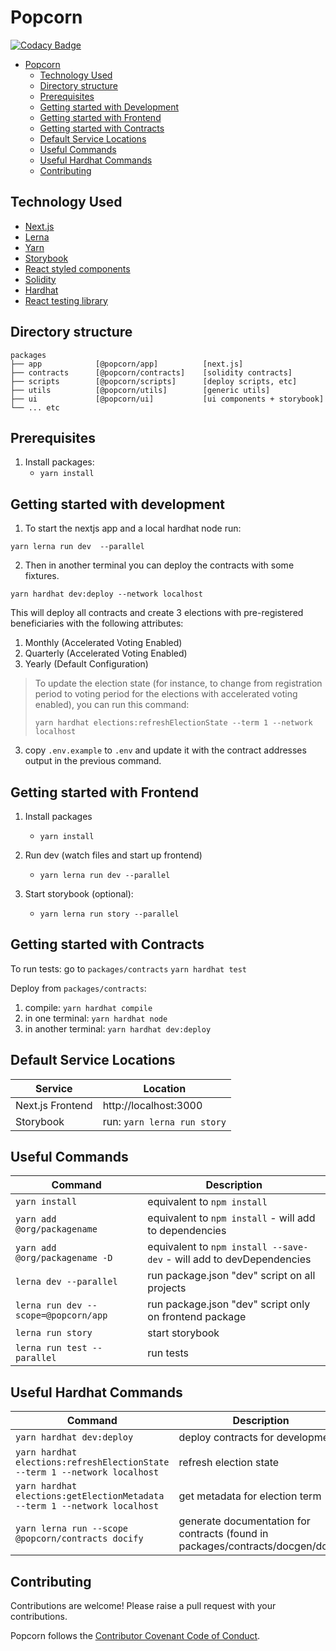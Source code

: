 # Popcorn

[![Codacy Badge](https://api.codacy.com/project/badge/Grade/8af04768693b48bb9c84120bfde78d92)](https://app.codacy.com/gh/popcorndao/workspace?utm_source=github.com&utm_medium=referral&utm_content=popcorndao/workspace&utm_campaign=Badge_Grade_Settings)

- [Popcorn](#popcorn)
  - [Technology Used](#technology-used)
  - [Directory structure](#directory-structure)
  - [Prerequisites](#prerequisites)
  - [Getting started with Development](#getting-started-with-development)
  - [Getting started with Frontend](#getting-started-with-frontend)
  - [Getting started with Contracts](#getting-started-with-contracts)
  - [Default Service Locations](#default-service-locations)
  - [Useful Commands](#useful-commands)
  - [Useful Hardhat Commands](#useful-hardhat-commands)
  - [Contributing](#contributing)

## Technology Used

- [Next.js](https://nextjs.org/)
- [Lerna](https://lerna.js.org)
- [Yarn](https://yarnpkg.com)
- [Storybook](https://storybook.js.org/)
- [React styled components](https://styled-components.com)
- [Solidity](https://soliditylang.org)
- [Hardhat](https://hardhat.org)
- [React testing library](https://testing-library.com/docs/react-testing-library/intro/)

## Directory structure

```
packages
├── app            [@popcorn/app]          [next.js]
├── contracts      [@popcorn/contracts]    [solidity contracts]
├── scripts        [@popcorn/scripts]      [deploy scripts, etc]
├── utils          [@popcorn/utils]        [generic utils]
├── ui             [@popcorn/ui]           [ui components + storybook]
└── ... etc
```

## Prerequisites

1. Install packages:
   - `yarn install`

## Getting started with development

1. To start the nextjs app and a local hardhat node run:

```
yarn lerna run dev  --parallel
```

2. Then in another terminal you can deploy the contracts with some fixtures.

```
yarn hardhat dev:deploy --network localhost
```

This will deploy all contracts and create 3 elections with pre-registered beneficiaries with the following attributes:

1. Monthly (Accelerated Voting Enabled)
2. Quarterly (Accelerated Voting Enabled)
3. Yearly (Default Configuration)

> To update the election state (for instance, to change from registration period to voting period for the elections with accelerated voting enabled), you can run this command:
>
> ```
> yarn hardhat elections:refreshElectionState --term 1 --network localhost
> ```

3. copy `.env.example` to `.env` and update it with the contract addresses output in the previous command.

## Getting started with Frontend

1. Install packages

   - `yarn install`

2. Run dev (watch files and start up frontend)

   - `yarn lerna run dev --parallel`

3. Start storybook (optional):
   - `yarn lerna run story --parallel`

## Getting started with Contracts

To run tests:
go to `packages/contracts`
`yarn hardhat test`

Deploy from `packages/contracts`:

1. compile: `yarn hardhat compile`
2. in one terminal: `yarn hardhat node`
3. in another terminal: `yarn hardhat dev:deploy`

## Default Service Locations

| Service          | Location                    |
| ---------------- | --------------------------- |
| Next.js Frontend | http://localhost:3000       |
| Storybook        | run: `yarn lerna run story` |

## Useful Commands

| Command                              | Description                                                          |
| ------------------------------------ | -------------------------------------------------------------------- |
| `yarn install`                       | equivalent to `npm install`                                          |
| `yarn add @org/packagename`          | equivalent to `npm install` - will add to dependencies               |
| `yarn add @org/packagename -D`       | equivalent to `npm install --save-dev` - will add to devDependencies |
| `lerna dev --parallel`               | run package.json "dev" script on all projects                        |
| `lerna run dev --scope=@popcorn/app` | run package.json "dev" script only on frontend package               |
| `lerna run story`                    | start storybook                                                      |
| `lerna run test --parallel`          | run tests                                                            |

## Useful Hardhat Commands

| Command                                                                    | Description                      |
| -------------------------------------------------------------------------- | -------------------------------- |
| `yarn hardhat dev:deploy`                              | deploy contracts for development |
| `yarn hardhat elections:refreshElectionState --term 1 --network localhost` | refresh election state           |
| `yarn hardhat elections:getElectionMetadata --term 1 --network localhost`  | get metadata for election term   |
| `yarn lerna run --scope @popcorn/contracts docify` | generate documentation for contracts (found in packages/contracts/docgen/docs)|

## Contributing

Contributions are welcome! Please raise a pull request with your contributions.

Popcorn follows the [Contributor Covenant Code of Conduct](https://www.contributor-covenant.org/version/1/4/code-of-conduct).
